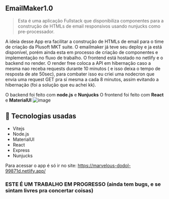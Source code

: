 ## EmailMaker1.0
>Esta é uma aplicação Fullstack que disponibiliza componentes para a construção de HTMLs de email responsivos usando nunjucks como pre-processador.

A ideia desse App era facilitar a construção de HTMLs de email para o time de criação da Plusoft MKT suite. O emailmaker já teve seu deploy e ja está disponível, porém ainda esta em processo de criação de componentes e implementação no fluxo de trabalho.
O frontend está hostado no netlify e o backend no render. O render free coloca a API em hibernação caso a mesma nao receba requests durante 10 minutos ( e isso deixa o tempo de resposta de ate 50sec), para combater isso eu criei uma nodecron que envia uma request GET pra sí mesma a cada 8 minutos, assim evitando a hibernação (foi a solução que eu achei kk).

O backend foi feito com **node.js** e **Nunjucks**
O frontend foi feito com **React** e **MaterialUI**
![image](https://github.com/user-attachments/assets/a6c5d032-e196-4bf5-8b22-af21466139e6)


## 🚀 Tecnologias usadas

- Vitejs
- Node.js
- MaterialUI
- React
- Express
- Nunjucks

Para acessar o app é só ir no site:
https://marvelous-dodol-99871d.netlify.app/

### ESTE É UM TRABALHO EM PROGRESSO (ainda tem bugs, e se sintam livres pra concertar coisas)


